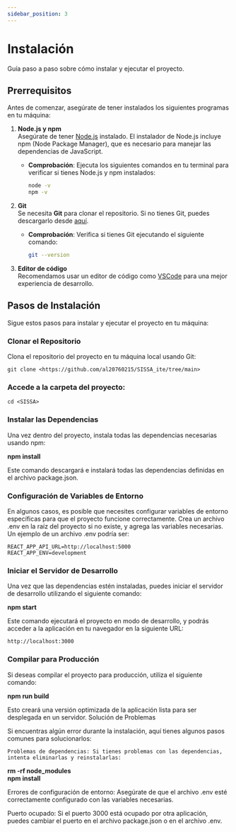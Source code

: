 ```yaml
---
sidebar_position: 3
---
```


# Instalación

Guía paso a paso sobre cómo instalar y ejecutar el proyecto.

## Prerrequisitos

Antes de comenzar, asegúrate de tener instalados los siguientes programas en tu máquina:

1. **Node.js y npm**  
   Asegúrate de tener [Node.js](https://nodejs.org/) instalado. El instalador de Node.js incluye npm (Node Package Manager), que es necesario para manejar las dependencias de JavaScript.

   - **Comprobación**: Ejecuta los siguientes comandos en tu terminal para verificar si tienes Node.js y npm instalados:
   
     ```bash
     node -v
     npm -v
     ```

2. **Git**  
   Se necesita **Git** para clonar el repositorio. Si no tienes Git, puedes descargarlo desde [aquí](https://git-scm.com/).

   - **Comprobación**: Verifica si tienes Git ejecutando el siguiente comando:

     ```bash
     git --version
     ```

3. **Editor de código**  
   Recomendamos usar un editor de código como [VSCode](https://code.visualstudio.com/) para una mejor experiencia de desarrollo.

## Pasos de Instalación

Sigue estos pasos para instalar y ejecutar el proyecto en tu máquina:

### Clonar el Repositorio

Clona el repositorio del proyecto en tu máquina local usando Git:

```
git clone <https://github.com/al20760215/SISSA_ite/tree/main>
```

### Accede a la carpeta del proyecto:
```
cd <SISSA>
```

### Instalar las Dependencias

Una vez dentro del proyecto, instala todas las dependencias necesarias usando npm:

**npm install**

Este comando descargará e instalará todas las dependencias definidas en el archivo package.json.

### Configuración de Variables de Entorno

En algunos casos, es posible que necesites configurar variables de entorno específicas para que el proyecto funcione correctamente. Crea un archivo .env en la raíz del proyecto si no existe, y agrega las variables necesarias. Un ejemplo de un archivo .env podría ser:
```
REACT_APP_API_URL=http://localhost:5000
REACT_APP_ENV=development
```

### Iniciar el Servidor de Desarrollo

Una vez que las dependencias estén instaladas, puedes iniciar el servidor de desarrollo utilizando el siguiente comando:

**npm start**

Este comando ejecutará el proyecto en modo de desarrollo, y podrás acceder a la aplicación en tu navegador en la siguiente URL:
```
http://localhost:3000
```

### Compilar para Producción

Si deseas compilar el proyecto para producción, utiliza el siguiente comando:

**npm run build**

Esto creará una versión optimizada de la aplicación lista para ser desplegada en un servidor.
Solución de Problemas

Si encuentras algún error durante la instalación, aquí tienes algunos pasos comunes para solucionarlos:

    Problemas de dependencias: Si tienes problemas con las dependencias, intenta eliminarlas y reinstalarlas:

**rm -rf node_modules**\
**npm install**

Errores de configuración de entorno: Asegúrate de que el archivo .env esté correctamente configurado con las variables necesarias.

Puerto ocupado: Si el puerto 3000 está ocupado por otra aplicación, puedes cambiar el puerto en el archivo package.json o en el archivo .env.